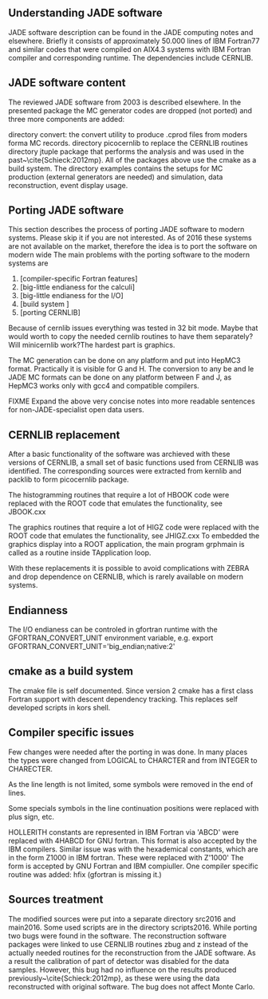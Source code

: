 ## <a name="und">Understanding JADE software</a>

JADE software description can be found in the JADE computing notes and elsewhere.
Briefly it consists of approximately 50.000 lines of IBM Fortran77 and similar codes
that were compiled on AIX4.3 systems with IBM Fortran compiler and corresponding runtime.
The dependencies include CERNLIB.

## <a name="port">JADE software content</a>
The reviewed JADE software from 2003 is described elsewhere.
In the presented package the MC generator codes are dropped (not ported) and
three more components are added:

directory convert: the convert utility to produce .cprod files from moders forma MC records.
directory picocernlib to replace the CERNLIB routines
directory jtuple package that performs the analysis and was used in the past~\cite{Schieck:2012mp}.
All of the packages above use the cmake as a build system.
The directory examples contains the setups for MC production (external generators are needed) and simulation, data reconstruction,
event display usage.



## <a name="port">Porting JADE software</a>
This section describes the process of porting JADE software to modern systems.
Please skip it if you are not interested.
As of 2016 these systems are not available on the market,
therefore the idea is to port the software on modern wide
The main problems with the porting software to the modern systems are

1. [compiler-specific Fortran features]
2. [big-little endianess for the calculi]
3. [big-little endianess for the I/O]
4. [build system ]
5. [porting CERNLIB]


Because of cernlib issues everything was tested in 32 bit mode.
Maybe that would worth to copy the needed cernlib routines to have them separately?
Will minicernlib work?The hardest part is graphics.

The MC generation can be done on any platform and put into HepMC3 format.
Practically it is visible for G and H.
The conversion to any be and le JADE MC formats can be done on any platform between F and J,
as HepMC3 works only with gcc4 and compatible compilers.

FIXME Expand the above very concise notes into more readable sentences for non-JADE-specialist open data users.

## <a name="clr">CERNLIB replacement</a>
After a basic functionality of the software was archieved with these versions of CERNLIB,
a small set of basic  functions used from CERNLIB  was identified. The corresponding sources were
extracted from kernlib and packlib to form picocernlib package.

The histogramming routines that require a lot of HBOOK code were replaced with the ROOT code that emulates
the functionality, see JBOOK.cxx

The graphics routines that require a lot of HIGZ code were replaced with the ROOT code that emulates
the functionality, see JHIGZ.cxx To embedded the graphics display into a ROOT application,
the main program grphmain is called as a routine inside TApplication loop.

With these replacements it is possible to avoid complications with ZEBRA and drop dependence on CERNLIB, which is
rarely available on modern systems.




## <a name="clr">Endianness</a>
The I/O endianess  can be controled in gfortran runtime with the
GFORTRAN_CONVERT_UNIT environment variable, e.g.
export GFORTRAN_CONVERT_UNIT='big_endian;native:2'


## <a name="cmake">cmake as a build system</a>
The cmake file is self documented.
Since version 2 cmake  has a first class Fortran support with descent dependency tracking.
This replaces self developed scripts in kors shell.

## <a name="compiller">Compiler specific issues</a>
Few changes were needed after the porting in   was done.
In many places the types were changed from LOGICAL to CHARCTER
and from INTEGER to CHARECTER.

As the line length is not limited, some symbols were removed in the end of lines.

Some specials symbols in the line continuation positions  were replaced with plus sign, etc.

HOLLERITH constants are represented in IBM Fortran via
'ABCD' were replaced with 4HABCD
for GNU fortran. This format is also accepted by the IBM compilers.
Similar issue was with the hexademical constants, which are in the form
Z1000 in IBM fortran. These were replaced with  Z'1000'
The form is accepted by GNU Fortran and IBM compiuller.
One compiler specific routine was added: hfix (gfortran is missing it.)


## <a name="src">Sources treatment</a>
The modified  sources were put into a separate directory src2016 and main2016.
Some used scripts are in the directory scripts2016.
 While porting two bugs were found in the software.
 The reconstruction software packages were linked to use CERNLIB routines zbug and z  instead of the actually needed routines for the reconstruction
 from the JADE software. As a result the calibration of part of detector was disabled for the data samples.
 However, this bug had no influence on the results produced previously~\cite{Schieck:2012mp}, as these were using the
 data reconstructed with original software. The bug does not affect Monte Carlo.


